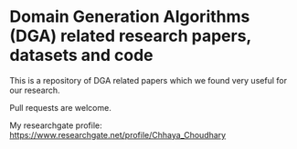 # Domain Generation Algorithms (DGA) related research papers, datasets and code 

This is a repository of DGA related papers which we found very useful for our research. 

Pull requests are welcome.

My researchgate profile: https://www.researchgate.net/profile/Chhaya_Choudhary
